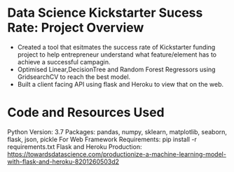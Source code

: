 # Data Science Kickstarter Sucess Rate: Project Overview

* Created a tool that esitmates the success rate of Kickstarter funding project to help entrepreneur understand what feature/element has to achieve a successful campagin.
* Optimised Linear,DecisionTree and Random Forest Regressors using GridsearchCV to reach the best model.
* Built a client facing API using flask and Heroku to view that on the web.

# Code and Resources Used

Python Version: 3.7
Packages: pandas, numpy, sklearn, matplotlib, seaborn, flask, json, pickle
For Web Framework Requirements: pip install -r requirements.txt
Flask and Heroku Production: https://towardsdatascience.com/productionize-a-machine-learning-model-with-flask-and-heroku-8201260503d2
